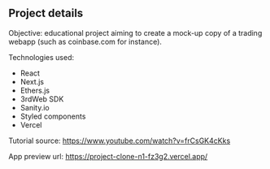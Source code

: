 ## Project details

Objective: educational project aiming to create a mock-up copy of a trading webapp (such as coinbase.com for instance).

Technologies used:

- React
- Next.js
- Ethers.js
- 3rdWeb SDK
- Sanity.io
- Styled components
- Vercel

Tutorial source: https://www.youtube.com/watch?v=frCsGK4cKks

App preview url: https://project-clone-n1-fz3g2.vercel.app/
